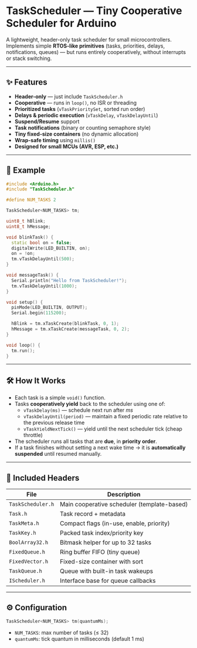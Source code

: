 # TaskScheduler — Tiny Cooperative Scheduler for Arduino

A lightweight, header-only task scheduler for small microcontrollers.  
Implements simple **RTOS-like primitives** (tasks, priorities, delays, notifications, queues) — but runs entirely cooperatively, without interrupts or stack switching.

---

## ✨ Features
- **Header-only** — just include `TaskScheduler.h`
- **Cooperative** — runs in `loop()`, no ISR or threading
- **Prioritized tasks** (`vTaskPrioritySet`, sorted run order)
- **Delays & periodic execution** (`vTaskDelay`, `vTaskDelayUntil`)
- **Suspend/Resume** support
- **Task notifications** (binary or counting semaphore style)
- **Tiny fixed-size containers** (no dynamic allocation)
- **Wrap-safe timing** using `millis()`
- **Designed for small MCUs (AVR, ESP, etc.)**

---

## 🧩 Example
```cpp
#include <Arduino.h>
#include "TaskScheduler.h"

#define NUM_TASKS 2

TaskScheduler<NUM_TASKS> tm;

uint8_t hBlink;
uint8_t hMessage;

void blinkTask() {
  static bool on = false;
  digitalWrite(LED_BUILTIN, on);
  on = !on;
  tm.vTaskDelayUntil(500);
}

void messageTask() {
  Serial.println("Hello from TaskScheduler!");
  tm.vTaskDelayUntil(1000);
}

void setup() {
  pinMode(LED_BUILTIN, OUTPUT);
  Serial.begin(115200);

  hBlink = tm.xTaskCreate(blinkTask, 0, 1);
  hMessage = tm.xTaskCreate(messageTask, 0, 2);
}

void loop() {
  tm.run();
}
```

---

## 🛠️ How It Works
- Each task is a simple `void()` function.  
- Tasks **cooperatively yield** back to the scheduler using one of:
  - `vTaskDelay(ms)` — schedule next run after *ms*  
  - `vTaskDelayUntil(period)` — maintain a fixed periodic rate relative to the previous release time  
  - `vTaskYieldNextTick()` — yield until the next scheduler tick (cheap throttle)  
- The scheduler runs all tasks that are **due**, in **priority order**.  
- If a task finishes without setting a next wake time → it is **automatically suspended** until resumed manually.  

---

## 📁 Included Headers
| File | Description |
|------|--------------|
| `TaskScheduler.h` | Main cooperative scheduler (template-based) |
| `Task.h` | Task record + metadata |
| `TaskMeta.h` | Compact flags (in-use, enable, priority) |
| `TaskKey.h` | Packed task index/priority key |
| `BoolArray32.h` | Bitmask helper for up to 32 tasks |
| `FixedQueue.h` | Ring buffer FIFO (tiny queue) |
| `FixedVector.h` | Fixed-size container with sort |
| `TaskQueue.h` | Queue with built-in task wakeups |
| `IScheduler.h` | Interface base for queue callbacks |

---

## ⚙️ Configuration
```cpp
TaskScheduler<NUM_TASKS> tm(quantumMs);
```
- `NUM_TASKS`: max number of tasks (≤ 32)
- `quantumMs`: tick quantum in milliseconds (default 1 ms)
